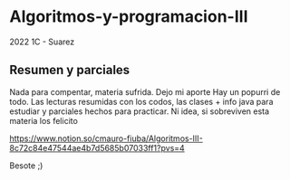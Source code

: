 # Algoritmos-y-programacion-III
2022 1C - Suarez

## Resumen y parciales
Nada para compentar, materia sufrida. Dejo mi aporte
Hay un popurri de todo. Las lecturas resumidas con los codos, las clases + info java para estudiar y parciales hechos para
practicar. Ni idea, si sobreviven esta materia los felicito

https://www.notion.so/cmauro-fiuba/Algoritmos-III-8c72c84e47544ae4b7d5685b07033ff1?pvs=4

Besote ;)
